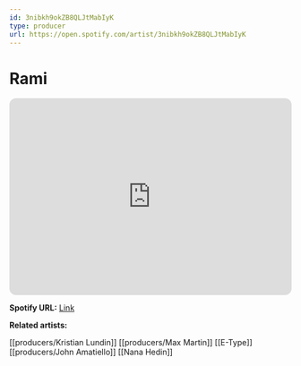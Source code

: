 ```yaml
---
id: 3nibkh9okZB8QLJtMabIyK
type: producer
url: https://open.spotify.com/artist/3nibkh9okZB8QLJtMabIyK
---
```

# Rami

<iframe style="border-radius:12px" src="https://open.spotify.com/embed/artist/3nibkh9okZB8QLJtMabIyK" width="100%" height="352" frameBorder="0" allowfullscreen="" allow="autoplay; clipboard-write; encrypted-media; fullscreen; picture-in-picture" loading="lazy"></iframe>

**Spotify URL:** [Link](https://open.spotify.com/artist/3nibkh9okZB8QLJtMabIyK)

**Related artists:**

[[producers/Kristian Lundin]]
[[producers/Max Martin]]
[[E-Type]]
[[producers/John Amatiello]]
[[Nana Hedin]]
